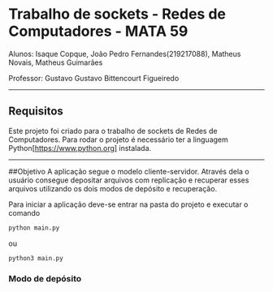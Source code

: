 # Trabalho de sockets - Redes de Computadores - MATA 59

Alunos: Isaque Copque, João Pedro Fernandes(219217088), Matheus Novais, Matheus Guimarães

Professor: Gustavo Gustavo Bittencourt Figueiredo

---

## Requisitos

Este projeto foi criado para o trabalho de sockets de Redes de Computadores. Para rodar o projeto é necessário ter a linguagem Python[https://www.python.org] instalada.

---
##Objetivo
A aplicação segue o modelo cliente-servidor. Através dela o usuário consegue depositar arquivos com replicação e recuperar esses arquivos utilizando os dois modos de depósito e recuperação.

Para iniciar a aplicação deve-se entrar na pasta do projeto e executar o comando 

``` bash
python main.py

```
ou

```bash
python3 main.py
```

### Modo de depósito

